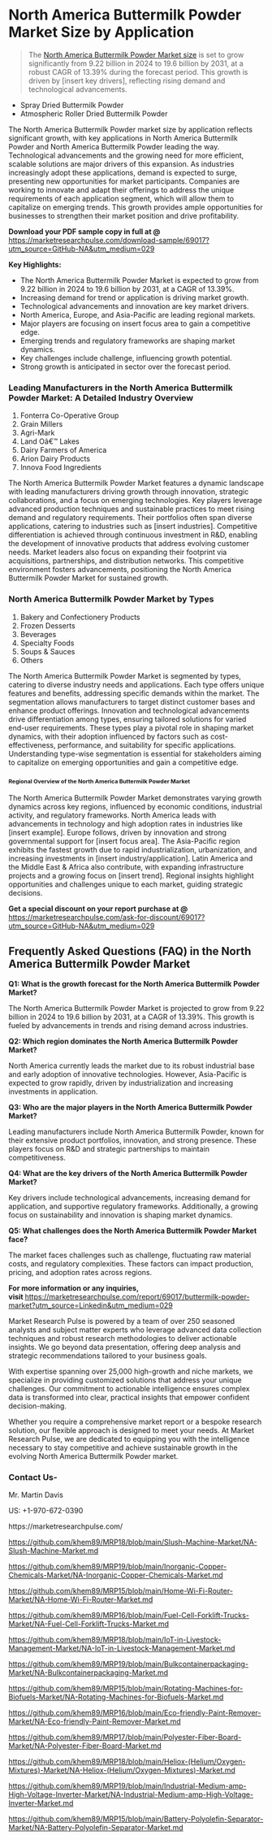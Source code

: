 <h1>North America Buttermilk Powder Market&nbsp;Size by Application</h1><blockquote><p>The <a href="https://marketresearchpulse.com/download-sample/69017?utm_source=GitHub-NA&amp;utm_medium=029">North America Buttermilk Powder Market size</a> is set to grow significantly from 9.22 billion in 2024 to 19.6 billion by 2031, at a robust CAGR of 13.39% during the forecast period. This growth is driven by [insert key drivers], reflecting rising demand and technological advancements.</p></blockquote><ul><li>Spray Dried Buttermilk Powder<li> Atmospheric Roller Dried Buttermilk Powder</li></ul><p>The North America Buttermilk Powder market size by application reflects significant growth, with key applications in North America Buttermilk Powder and North America Buttermilk Powder leading the way. Technological advancements and the growing need for more efficient, scalable solutions are major drivers of this expansion. As industries increasingly adopt these applications, demand is expected to surge, presenting new opportunities for market participants. Companies are working to innovate and adapt their offerings to address the unique requirements of each application segment, which will allow them to capitalize on emerging trends. This growth provides ample opportunities for businesses to strengthen their market position and drive profitability.</p><p><strong>Download your PDF sample copy in full at @ </strong><a href="https://marketresearchpulse.com/download-sample/69017?utm_source=GitHub-NA&amp;utm_medium=029">https://marketresearchpulse.com/download-sample/69017?utm_source=GitHub-NA&amp;utm_medium=029</a></p><p><strong>Key Highlights: </strong></p><ul><li>The North America Buttermilk Powder Market is expected to grow from 9.22 billion in 2024 to 19.6 billion by 2031, at a CAGR of 13.39%.</li><li>Increasing demand for trend or application is driving market growth.</li><li>Technological advancements and innovation are key market drivers.</li><li>North America, Europe, and Asia-Pacific are leading regional markets.</li><li>Major players are focusing on insert focus area to gain a competitive edge.</li><li>Emerging trends and regulatory frameworks are shaping market dynamics.</li><li>Key challenges include challenge, influencing growth potential.</li><li>Strong growth is anticipated in sector over the forecast period.</li></ul><h3>Leading Manufacturers in the North America Buttermilk Powder Market: A Detailed Industry Overview</h3><ol><li>Fonterra Co-Operative Group</li><li>Grain Millers</li><li>Agri-Mark</li><li>Land Oâ€™ Lakes</li><li>Dairy Farmers of America</li><li>Arion Dairy Products</li><li>Innova Food Ingredients</li></ol><div class="flex max-w-full flex-col flex-grow"><div class="min-h-8 text-message flex w-full flex-col items-end gap-2 whitespace-normal break-words [.text-message+&amp;]:mt-5" dir="auto" data-message-author-role="assistant" data-message-id="fd8432e4-4910-450d-b182-61b7bfb0a01f" data-message-model-slug="gpt-4o"><div class="flex w-full flex-col gap-1 empty:hidden first:pt-[3px]"><div class="markdown prose w-full break-words dark:prose-invert light"><p>The North America Buttermilk Powder Market features a dynamic landscape with leading manufacturers driving growth through innovation, strategic collaborations, and a focus on emerging technologies. Key players leverage advanced production techniques and sustainable practices to meet rising demand and regulatory requirements. Their portfolios often span diverse applications, catering to industries such as [insert industries]. Competitive differentiation is achieved through continuous investment in R&amp;D, enabling the development of innovative products that address evolving customer needs. Market leaders also focus on expanding their footprint via acquisitions, partnerships, and distribution networks. This competitive environment fosters advancements, positioning the North America Buttermilk Powder Market for sustained growth.</p></div></div></div></div><h3>North America Buttermilk Powder Market by Types</h3><ol><li>Bakery and Confectionery Products<li> Frozen Desserts<li> Beverages<li> Specialty Foods<li> Soups & Sauces<li> Others</li></ol><div class="flex max-w-full flex-col flex-grow"><div class="min-h-8 text-message flex w-full flex-col items-end gap-2 whitespace-normal break-words [.text-message+&amp;]:mt-5" dir="auto" data-message-author-role="assistant" data-message-id="084470be-0bb7-4664-bddf-5156b4f41249" data-message-model-slug="gpt-4o-mini"><div class="flex w-full flex-col gap-1 empty:hidden first:pt-[3px]"><div class="markdown prose w-full break-words dark:prose-invert light"><p>The North America Buttermilk Powder Market is segmented by types, catering to diverse industry needs and applications. Each type offers unique features and benefits, addressing specific demands within the market. The segmentation allows manufacturers to target distinct customer bases and enhance product offerings. Innovation and technological advancements drive differentiation among types, ensuring tailored solutions for varied end-user requirements. These types play a pivotal role in shaping market dynamics, with their adoption influenced by factors such as cost-effectiveness, performance, and suitability for specific applications. Understanding type-wise segmentation is essential for stakeholders aiming to capitalize on emerging opportunities and gain a competitive edge.</p></div></div></div></div><h3><span style="font-size: 11px;">Regional Overview of the North America Buttermilk Powder Market</span></h3><div class="flex max-w-full flex-col flex-grow"><div class="min-h-8 text-message flex w-full flex-col items-end gap-2 whitespace-normal break-words [.text-message+&amp;]:mt-5" dir="auto" data-message-author-role="assistant" data-message-id="e9038762-ce64-4e30-91c9-9bd413514231" data-message-model-slug="gpt-4o-mini"><div class="flex w-full flex-col gap-1 empty:hidden first:pt-[3px]"><div class="markdown prose w-full break-words dark:prose-invert light"><p>The North America Buttermilk Powder Market demonstrates varying growth dynamics across key regions, influenced by economic conditions, industrial activity, and regulatory frameworks. North America leads with advancements in technology and high adoption rates in industries like [insert example]. Europe follows, driven by innovation and strong governmental support for [insert focus area]. The Asia-Pacific region exhibits the fastest growth due to rapid industrialization, urbanization, and increasing investments in [insert industry/application]. Latin America and the Middle East &amp; Africa also contribute, with expanding infrastructure projects and a growing focus on [insert trend]. Regional insights highlight opportunities and challenges unique to each market, guiding strategic decisions.</p></div></div></div></div><p><strong>Get a special discount on your report purchase at @ </strong><a href="https://marketresearchpulse.com/ask-for-discount/69017?utm_source=GitHub-NA&amp;utm_medium=029">https://marketresearchpulse.com/ask-for-discount/69017?utm_source=GitHub-NA&amp;utm_medium=029</a></p><h2>Frequently Asked Questions (FAQ) in the North America Buttermilk Powder Market</h2><p><strong>Q1: What is the growth forecast for the North America Buttermilk Powder Market?</strong></p><p>The North America Buttermilk Powder Market is projected to grow from 9.22 billion in 2024 to 19.6 billion by 2031, at a CAGR of 13.39%. This growth is fueled by advancements in trends and rising demand across industries.</p><p><strong>Q2: Which region dominates the North America Buttermilk Powder Market?</strong></p><p>North America currently leads the market due to its robust industrial base and early adoption of innovative technologies. However, Asia-Pacific is expected to grow rapidly, driven by industrialization and increasing investments in application.</p><p><strong>Q3: Who are the major players in the North America Buttermilk Powder Market?</strong></p><p>Leading manufacturers include North America Buttermilk Powder, known for their extensive product portfolios, innovation, and strong presence. These players focus on R&amp;D and strategic partnerships to maintain competitiveness.</p><p><strong>Q4: What are the key drivers of the North America Buttermilk Powder Market?</strong></p><p>Key drivers include technological advancements, increasing demand for application, and supportive regulatory frameworks. Additionally, a growing focus on sustainability and innovation is shaping market dynamics.</p><p><strong>Q5: What challenges does the North America Buttermilk Powder Market face?</strong></p><p>The market faces challenges such as challenge, fluctuating raw material costs, and regulatory complexities. These factors can impact production, pricing, and adoption rates across regions.</p><p><strong>For more information or any inquiries, visit&nbsp;</strong><a href="https://marketresearchpulse.com/report/69017/buttermilk-powder-market?utm_source=Linkedin&utm_medium=029">https://marketresearchpulse.com/report/69017/buttermilk-powder-market?utm_source=Linkedin&utm_medium=029</a></p><p>Market Research Pulse is powered by a team of over 250 seasoned analysts and subject matter experts who leverage advanced data collection techniques and robust research methodologies to deliver actionable insights. We go beyond data presentation, offering deep analysis and strategic recommendations tailored to your business goals.</p><p>With expertise spanning over 25,000 high-growth and niche markets, we specialize in providing customized solutions that address your unique challenges. Our commitment to actionable intelligence ensures complex data is transformed into clear, practical insights that empower confident decision-making.</p><p>Whether you require a comprehensive market report or a bespoke research solution, our flexible approach is designed to meet your needs. At Market Research Pulse, we are dedicated to equipping you with the intelligence necessary to stay competitive and achieve sustainable growth in the evolving North America Buttermilk Powder market.</p><h3><strong>Contact Us-</strong></h3><p>Mr. Martin Davis</p><p>US: +1-970-672-0390</p><p>https://marketresearchpulse.com/</p><p><a href="https://github.com/khem89/MRP18/blob/main/Slush-Machine-Market/NA-Slush-Machine-Market.md">https://github.com/khem89/MRP18/blob/main/Slush-Machine-Market/NA-Slush-Machine-Market.md</a></p><p><a href="https://github.com/khem89/MRP19/blob/main/Inorganic-Copper-Chemicals-Market/NA-Inorganic-Copper-Chemicals-Market.md">https://github.com/khem89/MRP19/blob/main/Inorganic-Copper-Chemicals-Market/NA-Inorganic-Copper-Chemicals-Market.md</a></p><p><a href="https://github.com/khem89/MRP15/blob/main/Home-Wi-Fi-Router-Market/NA-Home-Wi-Fi-Router-Market.md">https://github.com/khem89/MRP15/blob/main/Home-Wi-Fi-Router-Market/NA-Home-Wi-Fi-Router-Market.md</a></p><p><a href="https://github.com/khem89/MRP16/blob/main/Fuel-Cell-Forklift-Trucks-Market/NA-Fuel-Cell-Forklift-Trucks-Market.md">https://github.com/khem89/MRP16/blob/main/Fuel-Cell-Forklift-Trucks-Market/NA-Fuel-Cell-Forklift-Trucks-Market.md</a></p><p><a href="https://github.com/khem89/MRP18/blob/main/IoT-in-Livestock-Management-Market/NA-IoT-in-Livestock-Management-Market.md">https://github.com/khem89/MRP18/blob/main/IoT-in-Livestock-Management-Market/NA-IoT-in-Livestock-Management-Market.md</a></p><p><a href="https://github.com/khem89/MRP19/blob/main/Bulkcontainerpackaging-Market/NA-Bulkcontainerpackaging-Market.md">https://github.com/khem89/MRP19/blob/main/Bulkcontainerpackaging-Market/NA-Bulkcontainerpackaging-Market.md</a></p><p><a href="https://github.com/khem89/MRP15/blob/main/Rotating-Machines-for-Biofuels-Market/NA-Rotating-Machines-for-Biofuels-Market.md">https://github.com/khem89/MRP15/blob/main/Rotating-Machines-for-Biofuels-Market/NA-Rotating-Machines-for-Biofuels-Market.md</a></p><p><a href="https://github.com/khem89/MRP16/blob/main/Eco-friendly-Paint-Remover-Market/NA-Eco-friendly-Paint-Remover-Market.md">https://github.com/khem89/MRP16/blob/main/Eco-friendly-Paint-Remover-Market/NA-Eco-friendly-Paint-Remover-Market.md</a></p><p><a href="https://github.com/khem89/MRP17/blob/main/Polyester-Fiber-Board-Market/NA-Polyester-Fiber-Board-Market.md">https://github.com/khem89/MRP17/blob/main/Polyester-Fiber-Board-Market/NA-Polyester-Fiber-Board-Market.md</a></p><p><a href="https://github.com/khem89/MRP18/blob/main/Heliox-(Helium/Oxygen-Mixtures)-Market/NA-Heliox-(Helium/Oxygen-Mixtures)-Market.md">https://github.com/khem89/MRP18/blob/main/Heliox-(Helium/Oxygen-Mixtures)-Market/NA-Heliox-(Helium/Oxygen-Mixtures)-Market.md</a></p><p><a href="https://github.com/khem89/MRP19/blob/main/Industrial-Medium-amp-High-Voltage-Inverter-Market/NA-Industrial-Medium-amp-High-Voltage-Inverter-Market.md">https://github.com/khem89/MRP19/blob/main/Industrial-Medium-amp-High-Voltage-Inverter-Market/NA-Industrial-Medium-amp-High-Voltage-Inverter-Market.md</a></p><p><a href="https://github.com/khem89/MRP15/blob/main/Battery-Polyolefin-Separator-Market/NA-Battery-Polyolefin-Separator-Market.md">https://github.com/khem89/MRP15/blob/main/Battery-Polyolefin-Separator-Market/NA-Battery-Polyolefin-Separator-Market.md</a></p>
